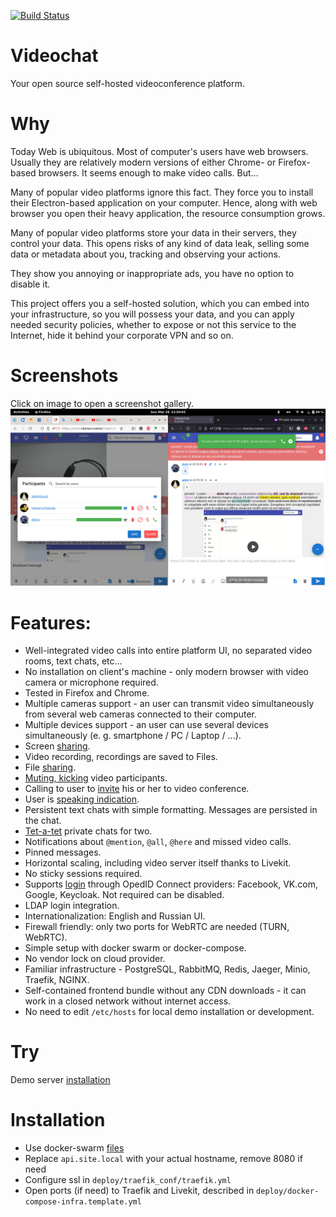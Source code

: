 [![Build Status](https://github.com/nkonev/videochat/workflows/CI%20jobs/badge.svg)](https://github.com/nkonev/videochat/actions)

# Videochat
Your open source self-hosted videoconference platform.

# Why
Today Web is ubiquitous. Most of computer's users have web browsers. 
Usually they are relatively modern versions of either Chrome- or Firefox-based browsers.
It seems enough to make video calls. But...

Many of popular video platforms ignore this fact. 
They force you to install their Electron-based application on your computer.
Hence, along with web browser you open their heavy application, the resource consumption grows.

Many of popular video platforms store your data in their servers, they control your data.
This opens risks of any kind of data leak, selling some data or metadata about you, 
tracking and observing your actions.

They show you annoying or inappropriate ads, you have no option to disable it.

This project offers you a self-hosted solution, which you can embed into your infrastructure, 
so you will possess your data, and you can apply needed security policies, 
whether to expose or not this service to the Internet, hide it behind your corporate VPN and so on.

# Screenshots
Click on image to open a screenshot gallery.
[![Chat image](./.screenshots/14_most_of_features.png)](./screenshots.md)

# Features:
* Well-integrated video calls into entire platform UI, no separated video rooms, text chats, etc...
* No installation on client's machine - only modern browser with video camera or microphone required.
* Tested in Firefox and Chrome.
* Multiple cameras support - an user can transmit video simultaneously from several web cameras connected to their computer.
* Multiple devices support - an user can use several devices simultaneously (e. g. smartphone / PC / Laptop / ...).
* Screen [sharing](./screenshots.md#screen-sharing).
* Video recording, recordings are saved to Files.
* File [sharing](./screenshots.md#chat-files).
* [Muting, kicking](./screenshots.md#videoconference-and-participant-management) video participants.
* Calling to user to [invite](./screenshots.md#inviting-user-to-videoconference) his or her to video conference.
* User is [speaking indication](./screenshots.md#user-is-speaking-indication-green-nickname-and-microphone).
* Persistent text chats with simple formatting. Messages are persisted in the chat.
* [Tet-a-tet](./screenshots.md#open-tet-a-tet-chat) private chats for two.
* Notifications about `@mention`, `@all`, `@here` and missed video calls.
* Pinned messages.
* Horizontal scaling, including video server itself thanks to Livekit.
* No sticky sessions required.
* Supports [login](./screenshots.md#login) through OpedID Connect providers: Facebook, VK.com, Google, Keycloak. Not required can be disabled.
* LDAP login integration.
* Internationalization: English and Russian UI.
* Firewall friendly: only two ports for WebRTC are needed (TURN, WebRTC).
* Simple setup with docker swarm or docker-compose.
* No vendor lock on cloud provider.
* Familiar infrastructure - PostgreSQL, RabbitMQ, Redis, Jaeger, Minio, Traefik, NGINX.
* Self-contained frontend bundle without any CDN downloads - it can work in a closed network without internet access.
* No need to edit `/etc/hosts` for local demo installation or development.

# Try
Demo server [installation](https://chat.nkonev.name/)

# Installation
* Use docker-swarm [files](./deploy)
* Replace `api.site.local` with your actual hostname, remove 8080 if need
* Configure ssl in `deploy/traefik_conf/traefik.yml`
* Open ports (if need) to Traefik and Livekit, described in `deploy/docker-compose-infra.template.yml`

